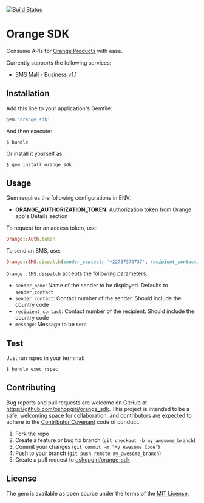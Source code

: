[![Build Status](https://travis-ci.org/oshopgiri/orange_sdk.svg?branch=master)](https://travis-ci.org/oshopgiri/orange_sdk)

# Orange SDK

Consume APIs for [Orange Products](https://developer.orange.com/products/) with ease.

Currently supports the following services:
* [SMS Mali - Business v1.1](https://developer.orange.com/apis/sms-ml)

## Installation

Add this line to your application's Gemfile:

```ruby
gem 'orange_sdk'
```

And then execute:

    $ bundle

Or install it yourself as:

    $ gem install orange_sdk

## Usage

Gem requires the following configurations in ENV:
* **ORANGE_AUTHORIZATION_TOKEN**: Authorization token from Orange app's Details section

To request for an access token, use:
```ruby
Orange::Auth.token
```

To send an SMS, use:
```ruby
Orange::SMS.dispatch(sender_contact: '+22737373737', recipient_contact: '+22737373737', message: 'Test SMS') 
```
`Orange::SMS.dispatch` accepts the following parameters:
* `sender_name`: Name of the sender to be displayed. Defaults to `sender_contact`
* `sender_contact`: Contact number of the sender. Should include the country code
* `recipient_contact`: Contact number of the recipient. Should include the country code
* `message`: Message to be sent

## Test

Just run rspec in your terminal:

    $ bundle exec rspec

## Contributing

Bug reports and pull requests are welcome on GitHub at https://github.com/oshopgiri/orange_sdk. This project is intended to be a safe, welcoming space for collaboration, and contributors are expected to adhere to the [Contributor Covenant](http://contributor-covenant.org) code of conduct.

1. Fork the repo
2. Create a feature or bug fix branch (`git checkout -b my_awesome_branch`)
3. Commit your changes (`git commit -m "My Awesome Code"`)
4. Push to your branch (`git push remote my_awesome_branch`)
5. Create a pull request to [oshopgiri/orange_sdk](https://github.com/oshopgiri/orange_sdk)


## License

The gem is available as open source under the terms of the [MIT License](https://opensource.org/licenses/MIT).
